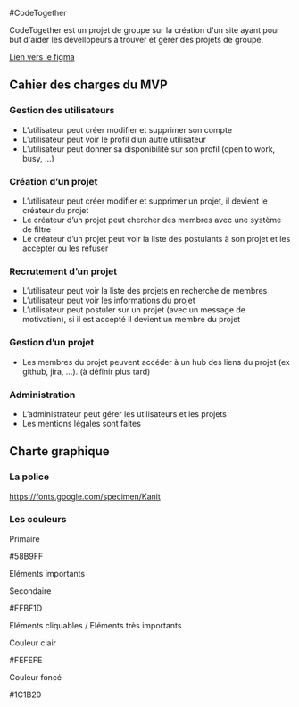 #CodeTogether

CodeTogether est un projet de groupe sur la création d'un site ayant pour but d'aider les dévellopeurs à trouver et gérer des projets de groupe.


[Lien vers le figma](https://www.figma.com/design/BbpsTUrjKJW7XJMYShpnUP/CodeTogether?node-id=0-1&t=F0nPia16eTHGjVGa-1)

## Cahier des charges du MVP

### Gestion des utilisateurs

- L’utilisateur peut créer modifier et supprimer son compte
- L’utilisateur peut voir le profil d’un autre utilisateur
- L’utilisateur peut donner sa disponibilité sur son profil (open to work, busy, …)

### Création d’un projet

- L’utilisateur peut créer modifier et supprimer un projet, il devient le créateur du projet
- Le créateur d’un projet peut chercher des membres avec une système de filtre
- Le créateur d’un projet peut voir la liste des postulants à son projet et les accepter ou les refuser

### Recrutement d’un projet

- L’utilisateur peut voir la liste des projets en recherche de membres
- L’utilisateur peut voir les informations du projet
- L’utilisateur peut postuler sur un projet (avec un message de motivation), si il est accepté il devient un membre du projet

### Gestion d’un projet

- Les membres du projet peuvent accéder à un hub des liens du projet (ex github, jira, …).  (à définir plus tard)

### Administration

- L’administrateur peut gérer les utilisateurs et les projets
- Les mentions légales sont faites

## Charte graphique

### La police

https://fonts.google.com/specimen/Kanit

### Les couleurs

Primaire

#58B9FF

Eléments importants  

Secondaire

#FFBF1D

Eléments cliquables / Eléments  très importants

Couleur clair

#FEFEFE

Couleur foncé

#1C1B20
